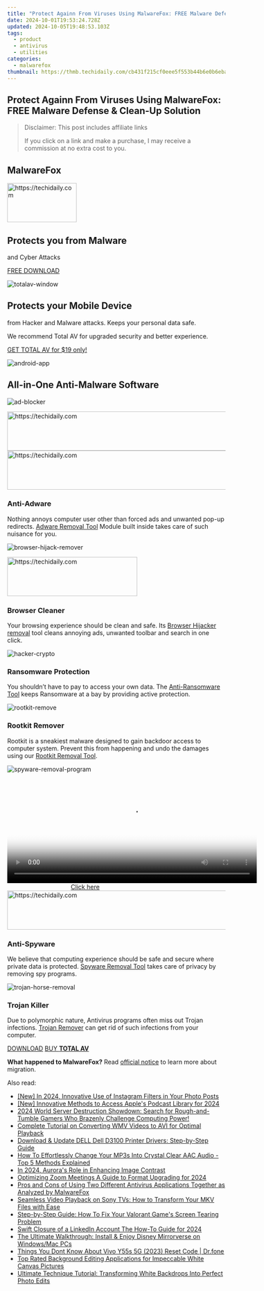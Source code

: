 ```yaml
---
title: "Protect Againn From Viruses Using MalwareFox: FREE Malware Defense & Clean-Up Solution"
date: 2024-10-01T19:53:24.728Z
updated: 2024-10-05T19:48:53.103Z
tags:
  - product
  - antivirus
  - utilities
categories:
  - malwarefox
thumbnail: https://thmb.techidaily.com/cb431f215cf0eee5f553b44b6e0b6eba3871dc3f575a767398e1a9fe3bc5176a.jpg
---
```


## Protect Againn From Viruses Using MalwareFox: FREE Malware Defense & Clean-Up Solution

>  Disclaimer: This post includes affiliate links
>
>  If you click on a link and make a purchase, I may receive a commission at no extra cost to you.
>

## MalwareFox

<!-- affiliate ads begin -->
<a href="https://25home.pxf.io/c/5597632/2148638/16836" target="_top" id="2148638">
  <img src="//a.impactradius-go.com/display-ad/16836-2148638" border="0" alt="https://techidaily.com" width="160" height="90"/>
</a>
<img height="0" width="0" src="https://25home.pxf.io/i/5597632/2148638/16836" style="position:absolute;visibility:hidden;" border="0" />
<!-- affiliate ads end -->

## Protects you from Malware
and Cyber Attacks

[FREE DOWNLOAD](https://tools.techidaily.com/malwarefox/products/) 

![](https://www.malwarefox.com/wp-content/uploads/2022/07/totalav-window.webp "totalav-window")

## Protects your Mobile Device

from Hacker and Malware attacks. Keeps your personal data safe.

We recommend Total AV for upgraded security and better experience.

[GET TOTAL AV for $19 only!](https://tools.techidaily.com/malwarefox/products/) 

![](https://www.malwarefox.com/wp-content/uploads/2022/07/android-app.webp "android-app")

## All-in-One Anti-Malware Software

![](https://www.malwarefox.com/wp-content/uploads/2018/07/ad-blocker.png "ad-blocker")

<!-- affiliate ads begin -->
<a href="https://appsumo.8odi.net/c/5597632/2037335/7443" target="_top" id="2037335">
  <img src="//a.impactradius-go.com/display-ad/7443-2037335" border="0" alt="https://techidaily.com" width="728" height="90"/>
</a>
<img height="0" width="0" src="https://appsumo.8odi.net/i/5597632/2037335/7443" style="position:absolute;visibility:hidden;" border="0" />
<!-- affiliate ads end -->

<!-- affiliate ads begin -->
<a href="https://appsumo.8odi.net/c/5597632/2123734/7443" target="_top" id="2123734">
  <img src="//a.impactradius-go.com/display-ad/7443-2123734" border="0" alt="https://techidaily.com" width="728" height="90"/>
</a>
<img height="0" width="0" src="https://appsumo.8odi.net/i/5597632/2123734/7443" style="position:absolute;visibility:hidden;" border="0" />
<!-- affiliate ads end -->

### Anti-Adware

Nothing annoys computer user other than forced ads and unwanted pop-up redirects. [Adware Removal Tool](https://tools.techidaily.com/malwarefox/products/) Module built inside takes care of such nuisance for you.

![](https://www.malwarefox.com/wp-content/uploads/2018/07/browser-hijack-remover.png "browser-hijack-remover")

<!-- affiliate ads begin -->
<a href="https://aligracehair.sjv.io/c/5597632/1938745/19272" target="_top" id="1938745">
  <img src="//a.impactradius-go.com/display-ad/19272-1938745" border="0" alt="https://techidaily.com" width="300" height="90"/>
</a>
<img height="0" width="0" src="https://aligracehair.sjv.io/i/5597632/1938745/19272" style="position:absolute;visibility:hidden;" border="0" />
<!-- affiliate ads end -->

### Browser Cleaner

Your browsing experience should be clean and safe. Its [Browser Hijacker removal](https://tools.techidaily.com/malwarefox/products/) tool cleans annoying ads, unwanted toolbar and search in one click.

![](https://www.malwarefox.com/wp-content/uploads/2018/07/hacker-crypto.png "hacker-crypto")

### Ransomware Protection

You shouldn’t have to pay to access your own data. The [Anti-Ransomware Tool](https://tools.techidaily.com/malwarefox/products/) keeps Ransomware at a bay by providing active protection.

![](https://www.malwarefox.com/wp-content/uploads/2018/07/rootkit-remove.png "rootkit-remove")

### Rootkit Remover

Rootkit is a sneakiest malware designed to gain backdoor access to computer system. Prevent this from happening and undo the damages using our [Rootkit Removal Tool](https://tools.techidaily.com/malwarefox/products/).

![](https://www.malwarefox.com/wp-content/uploads/2018/07/spyware-removal-program.png "spyware-removal-program")

<!-- affiliate ads begin -->
<span id="1982508">
					<video width="576" height="240" style="cursor:pointer"
           poster="//a.impactradius-go.com/display-clicktoplayimage/1982508.png"
           onclick="if(!this.playClicked){this.play();this.setAttribute('controls',true);this.playClicked=true;}">
	   <source src="//a.impactradius-go.com/display-ad/22993-1982508">
	   <img src="//a.impactradius-go.com/display-clicktoplayimage/1982508.png" style="border: none; height: 100%; width: 100%; object-fit: contain">
	</video>
	<div style="width:360px;text-align:center"><a href="javascript:window.open(decodeURIComponent('https%3A%2F%2Fhomestyler.sjv.io%2Fc%2F5597632%2F1982508%2F22993'), '_blank');void(0);">Click here</a></div>
</span>
<img height="0" width="0" src="https://imp.pxf.io/i/5597632/1982508/22993" style="position:absolute;visibility:hidden;" border="0" />
<!-- affiliate ads end -->

<!-- affiliate ads begin -->
<a href="https://appsumo.8odi.net/c/5597632/2037355/7443" target="_top" id="2037355">
  <img src="//a.impactradius-go.com/display-ad/7443-2037355" border="0" alt="https://techidaily.com" width="728" height="90"/>
</a>
<img height="0" width="0" src="https://appsumo.8odi.net/i/5597632/2037355/7443" style="position:absolute;visibility:hidden;" border="0" />
<!-- affiliate ads end -->

### Anti-Spyware

We believe that computing experience should be safe and secure where private data is protected. [Spyware Removal Tool](https://tools.techidaily.com/malwarefox/products/) takes care of privacy by removing spy programs.

![](https://www.malwarefox.com/wp-content/uploads/2018/07/trojan-horse-removal.png "trojan-horse-removal")

### Trojan Killer

Due to polymorphic nature, Antivirus programs often miss out Trojan ​infections. [Trojan Remover](https://tools.techidaily.com/malwarefox/products/) can get rid of such infections from your computer.

[DOWNLOAD](https://tools.techidaily.com/malwarefox/products/) [BUY **TOTAL AV**](https://tools.techidaily.com/malwarefox/products/) 

**What happened to MalwareFox?** Read [official notice](https://tools.techidaily.com/malwarefox/products/) to learn more about migration.

<ins class="adsbygoogle"
     style="display:block"
     data-ad-format="autorelaxed"
     data-ad-client="ca-pub-7571918770474297"
     data-ad-slot="1223367746"></ins>

<ins class="adsbygoogle"
     style="display:block"
     data-ad-client="ca-pub-7571918770474297"
     data-ad-slot="8358498916"
     data-ad-format="auto"
     data-full-width-responsive="true"></ins>

<span class="atpl-alsoreadstyle">Also read:</span>
<div><ul>
<li><a href="https://instagram-video-recordings.techidaily.com/new-in-2024-innovative-use-of-instagram-filters-in-your-photo-posts/"><u>[New] In 2024, Innovative Use of Instagram Filters in Your Photo Posts</u></a></li>
<li><a href="https://article-knowledge.techidaily.com/new-innovative-methods-to-access-apples-podcast-library-for-2024/"><u>[New] Innovative Methods to Access Apple's Podcast Library for 2024</u></a></li>
<li><a href="https://android-unlock.techidaily.com/1723262422364-2024-world-server-destruction-showdown-search-for-rough-and-tumble-gamers-who-brazenly-challenge-computing-power/"><u>2024 World Server Destruction Showdown: Search for Rough-and-Tumble Gamers Who Brazenly Challenge Computing Power!</u></a></li>
<li><a href="https://fox-triigers.techidaily.com/complete-tutorial-on-converting-wmv-videos-to-avi-for-optimal-playback/"><u>Complete Tutorial on Converting WMV Videos to AVI for Optimal Playback</u></a></li>
<li><a href="https://hardware-help.techidaily.com/download-and-update-dell-dell-d3100-printer-drivers-step-by-step-guide/"><u>Download & Update DELL Dell D3100 Printer Drivers: Step-by-Step Guide</u></a></li>
<li><a href="https://fox-triigers.techidaily.com/how-to-effortlessly-change-your-mp3s-into-crystal-clear-aac-audio-top-5-methods-explained/"><u>How To Effortlessly Change Your MP3s Into Crystal Clear AAC Audio - Top 5 Methods Explained</u></a></li>
<li><a href="https://extra-hints.techidaily.com/in-2024-auroras-role-in-enhancing-image-contrast/"><u>In 2024, Aurora's Role in Enhancing Image Contrast</u></a></li>
<li><a href="https://fox-direct.techidaily.com/optimizing-zoom-meetings-a-guide-to-format-upgrading-for-2024/"><u>Optimizing Zoom Meetings A Guide to Format Upgrading for 2024</u></a></li>
<li><a href="https://fox-triigers.techidaily.com/pros-and-cons-of-using-two-different-antivirus-applications-together-as-analyzed-by-malwarefox/"><u>Pros and Cons of Using Two Different Antivirus Applications Together as Analyzed by MalwareFox</u></a></li>
<li><a href="https://fox-triigers.techidaily.com/seamless-video-playback-on-sony-tvs-how-to-transform-your-mkv-files-with-ease/"><u>Seamless Video Playback on Sony TVs: How to Transform Your MKV Files with Ease</u></a></li>
<li><a href="https://common-error.techidaily.com/step-by-step-guide-how-to-fix-your-valorant-games-screen-tearing-problem/"><u>Step-by-Step Guide: How To Fix Your Valorant Game's Screen Tearing Problem</u></a></li>
<li><a href="https://some-approaches.techidaily.com/swift-closure-of-a-linkedin-account-the-how-to-guide-for-2024/"><u>Swift Closure of a LinkedIn Account The How-To Guide for 2024</u></a></li>
<li><a href="https://fox-triigers.techidaily.com/the-ultimate-walkthrough-install-and-enjoy-disney-mirrorverse-on-windowsmac-pcs/"><u>The Ultimate Walkthrough: Install & Enjoy Disney Mirrorverse on Windows/Mac PCs</u></a></li>
<li><a href="https://techidaily.com/things-you-dont-know-about-vivo-y55s-5g-2023-reset-code-drfone-by-drfone-reset-android-reset-android/"><u>Things You Dont Know About Vivo Y55s 5G (2023) Reset Code | Dr.fone</u></a></li>
<li><a href="https://fox-triigers.techidaily.com/top-rated-background-editing-applications-for-impeccable-white-canvas-pictures/"><u>Top Rated Background Editing Applications for Impeccable White Canvas Pictures</u></a></li>
<li><a href="https://fox-triigers.techidaily.com/ultimate-technique-tutorial-transforming-white-backdrops-into-perfect-photo-edits/"><u>Ultimate Technique Tutorial: Transforming White Backdrops Into Perfect Photo Edits</u></a></li>
</ul></div>

